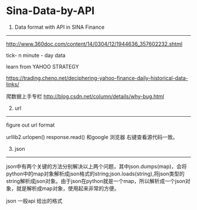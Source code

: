 # Sina-Data-by-API

1. Data format with API in SINA Finance
___
http://www.360doc.com/content/14/0304/12/1944636_357602232.shtml

tick- n minute - day data

learn from YAHOO STRATEGY

https://trading.cheno.net/deciphering-yahoo-finance-daily-historical-data-links/

爬数据上手专栏 http://blog.csdn.net/column/details/why-bug.html


2. url
_______

figure out  url format

urllib2.urlopen()
response.read()
和google 浏览器 右键查看源代码一致。

3. json
_____
json中有两个关键的方法分别解决以上两个问题，其中json.dumps(map)，会将python中的map对象解析成json格式的string;json.loads(string),将json类型的string解析成json对象。由于json在python就是一个map，所以解析成一个json对象，就是解析成map对象，使用起来非常的方便。

json 一般api 给出的格式

